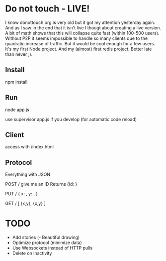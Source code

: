 # Do not touch - LIVE!

I know donottouch.org is very old but it got my attention yesterday again. And as I saw in the end that it isn't live I thougt about creating a live version.
A bit of math shows that this will collapse quite fast (within 100-500 users). Without P2P it seems impossible to handle so many clients due to the quadratic increase of traffic. But it would be cool enough for a few users.
It's my first Node project. And my (almost) first redis project. Better late than never ;).

## Install

npm install

## Run

node app.js

use supervisor app.js if you develop (for automatic code reload)

## Client

access with /index.html

## Protocol

Everything with JSON

POST /
give me an ID
Returns {id: }

PUT /<id>
{
x: <int>,
y: <int>,
}

GET /
[
{x,y}, {x,y}
]

# TODO

- Add stories
(- Beautiful drawing)
- Optimize protocol (minimize data)
- Use Websockets instead of HTTP pulls
- Delete on inactivity
